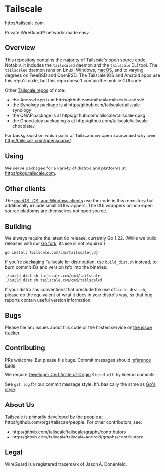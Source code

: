 # Tailscale

https/tailscale.com

Private WireGuard® networks made easy

## Overview

This repository contains the majority of Tailscale's open source code.
Notably, it includes the `tailscaled` daemon and
the `tailscale` CLI tool. The `tailscaled` daemon runs on Linux, Windows,
[macOS](https/tailscale.com/kb/1065/macos-variants/), and to varying degrees
on FreeBSD and OpenBSD. The Tailscale iOS and Android apps use this repo's
code, but this repo doesn't contain the mobile GUI code.

Other [Tailscale repos](https/github.com/orgs/tailscale/repositories) of note:

* the Android app is at https/github.com/tailscale/tailscale-android
* the Synology package is at https/github.com/tailscale/tailscale-synology
* the QNAP package is at https/github.com/tailscale/tailscale-qpkg
* the Chocolatey packaging is at https/github.com/tailscale/tailscale-chocolatey

For background on which parts of Tailscale are open source and why,
see [https/tailscale.com/opensource/](https/tailscale.com/opensource/).

## Using

We serve packages for a variety of distros and platforms at
[https/pkgs.tailscale.com](https/pkgs.tailscale.com/).

## Other clients

The [macOS, iOS, and Windows clients](https/tailscale.com/download)
use the code in this repository but additionally include small GUI
wrappers. The GUI wrappers on non-open source platforms are themselves
not open source.

## Building

We always require the latest Go release, currently Go 1.22. (While we build
releases with our [Go fork](https/github.com/tailscale/go/), its use is not
required.)

```
go install tailscale.com/cmd/tailscale{,d}
```

If you're packaging Tailscale for distribution, use `build_dist.sh`
instead, to burn commit IDs and version info into the binaries:

```
./build_dist.sh tailscale.com/cmd/tailscale
./build_dist.sh tailscale.com/cmd/tailscaled
```

If your distro has conventions that preclude the use of
`build_dist.sh`, please do the equivalent of what it does in your
distro's way, so that bug reports contain useful version information.

## Bugs

Please file any issues about this code or the hosted service on
[the issue tracker](https/github.com/tailscale/tailscale/issues).

## Contributing

PRs welcome! But please file bugs. Commit messages should [reference
bugs](https/docs.github.com/en/github/writing-on-github/autolinked-references-and-urls).

We require [Developer Certificate of
Origin](https/en.wikipedia.org/wiki/Developer_Certificate_of_Origin)
`Signed-off-by` lines in commits.

See `git log` for our commit message style. It's basically the same as
[Go's style](https/github.com/golang/go/wiki/CommitMessage).

## About Us

[Tailscale](https/tailscale.com/) is primarily developed by the
people at https/github.com/orgs/tailscale/people. For other contributors,
see:

* https/github.com/tailscale/tailscale/graphs/contributors
* https/github.com/tailscale/tailscale-android/graphs/contributors

## Legal

WireGuard is a registered trademark of Jason A. Donenfeld.
